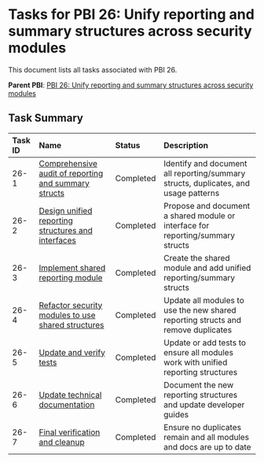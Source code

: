 # Tasks for PBI 26: Unify reporting and summary structures across security modules

This document lists all tasks associated with PBI 26.

**Parent PBI**: [PBI 26: Unify reporting and summary structures across security modules](./prd.md)

## Task Summary

| Task ID | Name | Status | Description |
| :------ | :--------------------------------------- | :------- | :--------------------------------- |
| 26-1 | [Comprehensive audit of reporting and summary structs](./26-1.md) | Completed | Identify and document all reporting/summary structs, duplicates, and usage patterns |
| 26-2 | [Design unified reporting structures and interfaces](./26-2.md) | Completed | Propose and document a shared module or interface for reporting/summary structs |
| 26-3 | [Implement shared reporting module](./26-3.md) | Completed | Create the shared module and add unified reporting/summary structs |
| 26-4 | [Refactor security modules to use shared structures](./26-4.md) | Completed | Update all modules to use the new shared reporting structs and remove duplicates |
| 26-5 | [Update and verify tests](./26-5.md) | Completed | Update or add tests to ensure all modules work with unified reporting structures |
| 26-6 | [Update technical documentation](./26-6.md) | Completed | Document the new reporting structures and update developer guides |
| 26-7 | [Final verification and cleanup](./26-7.md) | Completed | Ensure no duplicates remain and all modules and docs are up to date |
